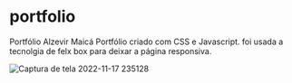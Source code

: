 # portfolio
Portfólio Alzevir Maicá
Portfólio criado com CSS e Javascript.
foi usada a tecnolgia de felx box para deixar a página responsiva.

![Captura de tela 2022-11-17 235128](https://user-images.githubusercontent.com/109627751/202605970-63712c7d-b801-4cd9-a00d-074fb7ac5a73.png)
